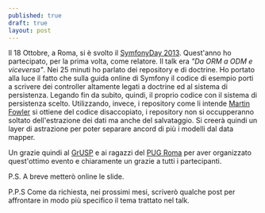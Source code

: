 ```yaml
---
published: true
draft: true
layout: post
---
```


Il 18 Ottobre, a Roma, si è svolto il [SymfonyDay 2013](http://www.symfonyday.it).
Quest'anno ho partecipato, per la prima volta, come relatore. Il talk era _"Da ORM a ODM e viceversa"_. Nei 25 minuti ho parlato dei repository e di doctrine. Ho portato alla luce il fatto che sulla guida online di Symfony il codice di esempio porti a scrivere dei controller altamente legati a doctrine ed al sistema di persistenza. Legando fin da subito, quindi, il proprio codice con il sistema di persistenza scelto. Utilizzando, invece, i repository come li intende [Martin Fowler](http://martinfowler.com/eaaCatalog/repository.html) si ottiene del codice disaccopiato, i repository non si occupperanno soltato dell'estrazione dei dati ma anche del salvataggio. Si creerà quindi un layer di astrazione  per poter separare ancord di più i modelli dal data mapper.

Un grazie quindi al [GrUSP](http://www.grusp.it) e ai ragazzi del [PUG Roma](http://roma.grusp.org) per aver organizzato quest'ottimo evento e chiaramente un grazie a tutti i partecipanti.

P.S. A breve metterò online le slide.

P.P.S Come da richiesta, nei prossimi mesi, scriverò qualche post per affrontare in modo più specifico il tema trattato nel talk.